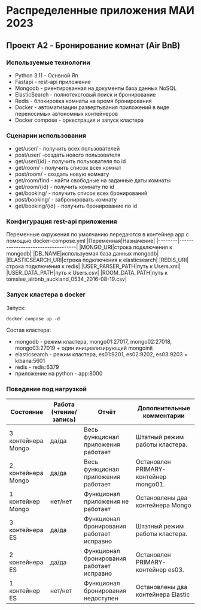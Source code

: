 # Распределенные приложения МАИ 2023 
## Проект A2 - Бронирование комнат (Air BnB)
### Используемые технологии
- Python 3.11 - Оснвной Яп
- Fastapi - rest-api приложение
- Mongodb - риентированная на документы база данных NoSQL
- ElasticSearch - полнотекстовый поиск и бронирование
- Redis - блокировка комнаты на время бронирования
- Docker - автоматизации развертывания приложений в виде переносимых автономных контейнеров
- Docker compose - оркестрация и запуск кластера
### Сценарии использования
- get/user/ - получить всех пользователей
- post/user/ -создать нового пользователя
- get/user/{id} - получить пользователя по id
- get/room/ - получить список всех комнат
- post/room/ - создать новую комнату
- get/room/find - найти свободные на заданные даты комнаты
- get/room/{id} - получить комнату по id
- get/booking/ - получить список всех бронирований
- post/booking/ - забронировать комнату
- get/booking/{id} - получить бронирование по id
### Конфигурация rest-api приложения
Переменные окружения по умолчанию передаются в контейнер app с помощью docker-compose.yml
|Переменная|Назначение|
|--------|-----------------------------------|
|MONGO_URI|строка подключения к mongodb|
|DB_NAME|используемая база данных mongodb|
|ELASTICSEARCH_URI|строка подключения к elasticsearch|
|REDIS_URI|строка подключения к redis|
|USER_PARSER_PATH|путь к Users.xml|
|USER_DATA_PATH|путь к Users.сsv|
|ROOM_DATA_PATH|путь к tomslee_airbnb_auckland_0534_2016-08-19.csv|
### Запуск кластера в docker
Запуск:
```
docker compose up -d
```
Состав кластера:
- mongodb - режим кластера, mongo01:27017, mongo02:27018, mongo03:27019 + один инициализирующий mongoinit
- elasticsearch - режим кластера, es01:9201, es02:9202, es03:9203 + kibana:5601
- redis - redis:6379
- приложение на python - app:8000
### Поведение под нагрузкой

| Состояние          | Работа (чтение/запись) | Отчёт | Дополнительные комментарии|
|---|---|---|---|
| 3 контейнера Mongo | да/да | Весь функционал приложения работает | Штатный режим работы кластера.
| 2 контейнера Mongo | да/да | Весь функционал приложения работает | Остановлен PRIMARY-контейнер mongo01.
| 1 контейнер  Mongo |нет/нет| Функционал приложения не работает   | Остановлены два контейнера Mongo
| 3 контейнера ES | да/да | Функционал бронирования работает исправно| Штатный режим работы кластера.
| 2 контейнера ES | да/да | Функционал бронирования работает исправно| Остановлен PRIMARY-контейнер es03.
| 1 контейнер  ES |нет/нет| Функционал бронирования недоступен       | Остановлены два контейнера Elastic